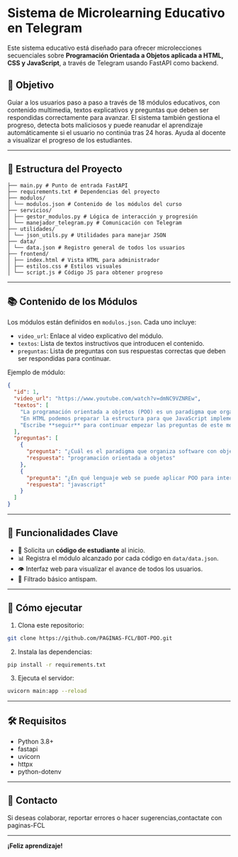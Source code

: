
# Sistema de Microlearning Educativo en Telegram

Este sistema educativo está diseñado para ofrecer microlecciones secuenciales sobre **Programación Orientada a Objetos aplicada a HTML, CSS y JavaScript**, a través de Telegram usando FastAPI como backend.

## 🎯 Objetivo

Guiar a los usuarios paso a paso a través de 18 módulos educativos, con contenido multimedia, textos explicativos y preguntas que deben ser respondidas correctamente para avanzar. El sistema también gestiona el progreso, detecta bots maliciosos y puede reanudar el aprendizaje automáticamente si el usuario no continúa tras 24 horas. Ayuda al docente a visualizar el progreso de los estudiantes.

---

## 📁 Estructura del Proyecto

```
├── main.py # Punto de entrada FastAPI
├── requirements.txt # Dependencias del proyecto
├── modulos/
│ └── modulos.json # Contenido de los módulos del curso
├── servicios/
│ ├── gestor_modulos.py # Lógica de interacción y progresión
│ └── manejador_telegram.py # Comunicación con Telegram
├── utilidades/
│ └── json_utils.py # Utilidades para manejar JSON
├── data/
│ └── data.json # Registro general de todos los usuarios
├── frontend/
│ ├── index.html # Vista HTML para administrador
│ ├── estilos.css # Estilos visuales
│ └── script.js # Código JS para obtener progreso
```

---

## 📚 Contenido de los Módulos

Los módulos están definidos en `modulos.json`. Cada uno incluye:

- `video_url`: Enlace al video explicativo del módulo.
- `textos`: Lista de textos instructivos que introducen el contenido.
- `preguntas`: Lista de preguntas con sus respuestas correctas que deben ser respondidas para continuar.

Ejemplo de módulo:

```json
{
  "id": 1,
  "video_url": "https://www.youtube.com/watch?v=dmNC9VZNREw",
  "textos": [
    "La programación orientada a objetos (POO) es un paradigma que organiza el software usando objetos y clases.",
    "En HTML podemos preparar la estructura para que JavaScript implemente POO en las interacciones.",
    "Escribe **seguir** para continuar empezar las preguntas de este modulo."
  ],
  "preguntas": [
    {
      "pregunta": "¿Cuál es el paradigma que organiza software con objetos y clases?",
      "respuesta": "programación orientada a objetos"
    },
    {
      "pregunta": "¿En qué lenguaje web se puede aplicar POO para interacciones?",
      "respuesta": "javascript"
    }
  ]
}
```

---

## 🧠 Funcionalidades Clave

- 🔑 Solicita un **código de estudiante** al inicio.
- 📊 Registra el módulo alcanzado por cada código en `data/data.json`.
- 👁️ Interfaz web para visualizar el avance de todos los usuarios.
- 🔐 Filtrado básico antispam.
---

## 🚀 Cómo ejecutar

1. Clona este repositorio:
```bash
git clone https://github.com/PAGINAS-FCL/BOT-POO.git
```

2. Instala las dependencias:
```bash
pip install -r requirements.txt
```

3. Ejecuta el servidor:
```bash
uvicorn main:app --reload
```

---

## 🛠️ Requisitos

- Python 3.8+
- fastapi
- uvicorn
- httpx
- python-dotenv

---

## 💬 Contacto

Si deseas colaborar, reportar errores o hacer sugerencias,contactate con paginas-FCL

---

**¡Feliz aprendizaje!**
